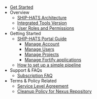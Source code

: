 * [Get Started](get-started)
* Overview
  * [SHIP-HATS Architecture](architecture-diagram)
  * [Integrated Tools Version](get-started/ship-hats-integrated-tools-version)
  * [User Roles and Permissions](user-roles-permissions)
* Getting Started
  * [SHIP-HATS Portal Guide](portal-guide/overview-of-ship-hats-portal)
    * [Manage Account](portal-guide/manage-account)
    * [Manage Users](portal-guide/manage-users)
    * [Manage Projects](portal-guide/manage-projects)
    * [Manage Fortify applications](portal-guide/manage-fortify-applications)
  * [How to set up a simple pipeline](how-to-setup-and-scan-sample-pipeline)
* Support & FAQs
  * [Subscription FAQ](subscription)
* Terms & Policy Related
  * [Service Level Agreement](service-level-agreement)
  * [Cleanup Policy for Nexus Repository](ship-hats-cleanup-policy-for-nexus-repository)
